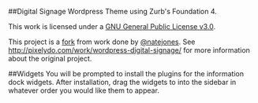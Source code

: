 ##Digital Signage Wordpress Theme using Zurb's Foundation 4.

This work is licensed under a [GNU General Public License v3.0](http://www.gnu.org/licenses/gpl-3.0.txt).

This project is a [fork](https://github.com/natejones/wpds) from work done by [@natejones](https://twitter.com/natejones). See http://pixelydo.com/work/wordpress-digital-signage/ for more information about the original project.

##Widgets
You will be prompted to install the plugins for the information dock widgets. After installation, drag the widgets to into the sidebar in whatever order you would like them to appear.
